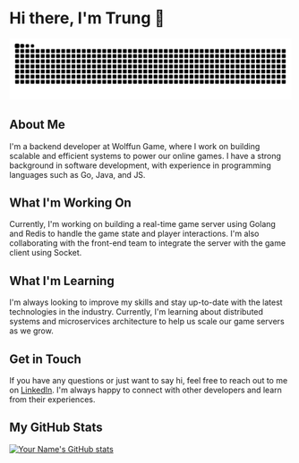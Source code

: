 # Hi there, I'm Trung 👋

![Snake animation](https://github.com/tinh98/tinh98/blob/output/github-contribution-grid-snake.svg)

## About Me

I'm a backend developer at Wolffun Game, where I work on building scalable and efficient systems to power our online games. I have a strong background in software development, with experience in programming languages such as Go, Java, and JS.

## What I'm Working On

Currently, I'm working on building a real-time game server using Golang and Redis to handle the game state and player interactions. I'm also collaborating with the front-end team to integrate the server with the game client using Socket.

## What I'm Learning

I'm always looking to improve my skills and stay up-to-date with the latest technologies in the industry. Currently, I'm learning about distributed systems and microservices architecture to help us scale our game servers as we grow.

## Get in Touch

If you have any questions or just want to say hi, feel free to reach out to me on [LinkedIn](https://www.linkedin.com/in/trungdlp/). I'm always happy to connect with other developers and learn from their experiences.

## My GitHub Stats

[![Your Name's GitHub stats](https://github-readme-stats.vercel.app/api?username=trungdlp-wolffun&show_icons=true&theme=dark)](https://github.com/trungdlp-wolffun)
